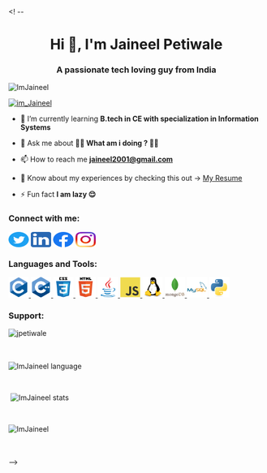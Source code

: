 <! --<h1 align="center">Hi 👋, I'm Jaineel Petiwale</h1>
<!--<img align="center" src="" alt="ImJaineel DP" />-->
<h3 align="center">A passionate tech loving guy from India</h3>

<p align=""> <img src="https://komarev.com/ghpvc/?username=ImJaineel&label=Profile%20views&color=0e75b6&style=flat" alt="ImJaineel" /> </p>

<p align=""> <a href="https://twitter.com/im_Jaineel" target="blank"><img src="https://img.shields.io/twitter/follow/im_Jaineel?logo=twitter&style=for-the-badge" alt="im_Jaineel" /></a> </p>

- 🌱 I’m currently learning **B.tech in CE with specialization in Information Systems**

<!-- - 👨‍💻 All of my projects are available at [student.jpincredibles.cf](student.jpincredibles.cf) -->

- 💬 Ask me about **🤷‍♂️ What am i doing ? 🤷‍♂️**

- 📫 How to reach me **jaineel2001@gmail.com**

- 📄 Know about my experiences by checking this out -> [My Resume](https://drive.google.com/file/d/1kAe-Rt1gXpyaPl9gztiGY1xQ7YL7hYOB/view?usp=sharing)
<!-- - 📄 Know about my experiences [www.jpincredibles.cf/my_resume.html](www.jpincredibles.cf/my_resume.html) -->

- ⚡ Fun fact **I am lazy 😌**

<h3 align="left">Connect with me:</h3>
<p align="left">
<a href="https://twitter.com/Im_Jaineel" target="blank"><img align="center" src="https://github.com/ImJaineel/ImJaineel/blob/main/Logo/twitter.svg" alt="ImJaineel" height="30" width="40" /></a>
<a href="https://linkedin.com/in/JaineelPetiwale" target="blank"><img align="center" src="https://github.com/ImJaineel/ImJaineel/blob/main/Logo/Linkedin.svg" alt="ImJaineel" height="30" width="40" /></a>
<a href="https://www.facebook.com/imjaineelpetiwale/" target="blank"><img align="center" src="https://github.com/ImJaineel/ImJaineel/blob/main/Logo/Facebook.svg" alt="ImJaineel" height="30" width="40" /></a>
<a href="https://instagram.com/jaineel_jp" target="blank"><img align="center" src="https://github.com/ImJaineel/ImJaineel/blob/main/Logo/Instagram.svg" alt="jaineel_jp" height="30" width="40" /></a>
</p>

<h3 align="left">Languages and Tools:</h3>
<p align="left"> <a href="#" target="_blank"> <img src="https://raw.githubusercontent.com/devicons/devicon/master/icons/c/c-original.svg" alt="c" width="40" height="40"/> </a> 
<a href="#" target="_blank"> <img src="https://raw.githubusercontent.com/devicons/devicon/master/icons/cplusplus/cplusplus-original.svg" alt="cplusplus" width="40" height="40"/> </a> 
<a href="#" target="_blank"> <img src="https://raw.githubusercontent.com/devicons/devicon/master/icons/css3/css3-original-wordmark.svg" alt="css3" width="40" height="40"/> </a> 
<a href="#" target="_blank"> <img src="https://raw.githubusercontent.com/devicons/devicon/master/icons/html5/html5-original-wordmark.svg" alt="html5" width="40" height="40"/> </a> <a href="https://www.java.com" target="_blank"> <img src="https://raw.githubusercontent.com/devicons/devicon/master/icons/java/java-original.svg" alt="java" width="40" height="40"/> </a> 
<a href="#" target="_blank"> <img src="https://raw.githubusercontent.com/devicons/devicon/master/icons/javascript/javascript-original.svg" alt="javascript" width="40" height="40"/> </a> 
<a href="#" target="_blank"> <img src="https://raw.githubusercontent.com/devicons/devicon/master/icons/linux/linux-original.svg" alt="linux" width="40" height="40"/> </a> 
<a href="#" target="_blank"> <img src="https://raw.githubusercontent.com/devicons/devicon/master/icons/mongodb/mongodb-original-wordmark.svg" alt="mongodb" width="40" height="40"/> </a> 
<a href="#" target="_blank"> <img src="https://raw.githubusercontent.com/devicons/devicon/master/icons/mysql/mysql-original-wordmark.svg" alt="mysql" width="40" height="40"/> </a> 
<a href="#" target="_blank"> <img src="https://raw.githubusercontent.com/devicons/devicon/master/icons/python/python-original.svg" alt="python" width="40" height="40"/> </a> </p>

<h3 align="left">Support:</h3>
<p><a href="https://www.buymeacoffee.com/jpetiwale"> <img align="left" src="https://cdn.buymeacoffee.com/buttons/v2/default-yellow.png" height="50" width="210" alt="jpetiwale" /></a></p><br><br>
<br/>
<p><img src="https://github-readme-stats.vercel.app/api/top-langs?username=ImJaineel&show_icons=true&locale=en&layout=compact" alt="ImJaineel language" /></p>
<br/>
<p>&nbsp;<img src="https://github-readme-stats.vercel.app/api?username=ImJaineel&show_icons=true&locale=en" alt="ImJaineel stats" /></p>
<br/>
<p><img src="https://github-readme-streak-stats.herokuapp.com/?user=ImJaineel&" alt="ImJaineel" /></p>
<br/>
<!--<p><img src="https://github-readme-streak-stats.herokuapp.com/?user=ImJaineel&" alt="ImJaineel git streak" /></p>-->
<br/>
-->
